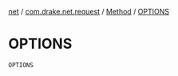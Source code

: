 [net](../../index.md) / [com.drake.net.request](../index.md) / [Method](index.md) / [OPTIONS](./-o-p-t-i-o-n-s.md)

# OPTIONS

`OPTIONS`